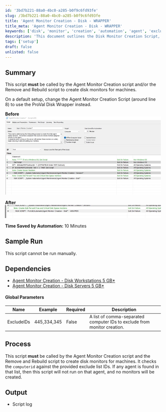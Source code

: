 ```yaml
---
id: '3bd7b221-88a0-4bc0-a285-b0f9c6fd93fe'
slug: /3bd7b221-88a0-4bc0-a285-b0f9c6fd93fe
title: 'Agent Monitor Creation - Disk - WRAPPER'
title_meta: 'Agent Monitor Creation - Disk - WRAPPER'
keywords: ['disk', 'monitor', 'creation', 'automation', 'agent', 'exclude']
description: 'This document outlines the Disk Monitor Creation Script, which is essential for creating disk monitors for machines as part of the Agent Monitor Creation process. It includes setup instructions, dependencies, and global parameters for effective execution.'
tags: ['setup']
draft: false
unlisted: false
---
```


## Summary

This script **must** be called by the Agent Monitor Creation script and/or the Remove and Rebuild script to create disk monitors for machines.

On a default setup, change the Agent Monitor Creation Script (around line 8) to use the ProVal Disk Wrapper instead.

**Before**  
![Before](../../../static/img/docs/3bd7b221-88a0-4bc0-a285-b0f9c6fd93fe/image_1.webp)  

**After**  
![After](../../../static/img/docs/3bd7b221-88a0-4bc0-a285-b0f9c6fd93fe/image_2.webp)  

**Time Saved by Automation:** 10 Minutes

## Sample Run

This script cannot be run manually.

## Dependencies

- [Agent Monitor Creation - Disk Workstations 5 GB*](/docs/5e473149-73a6-4e38-b61e-fd200d9af020)  
- [Agent Monitor Creation - Disk Servers 5 GB*](/docs/9ce297f7-cc65-4fd8-b05b-b25e6088c6fe)  

#### Global Parameters

| Name        | Example        | Required | Description                                                                 |
|-------------|----------------|----------|-----------------------------------------------------------------------------|
| ExcludeIDs  | 445,334,345    | False    | A list of comma-separated computer IDs to exclude from monitor creation.   |

## Process

This script **must** be called by the Agent Monitor Creation script and the Remove and Rebuild script to create disk monitors for machines. It checks the `computerid` against the provided exclude list IDs. If any agent is found in that list, then this script will not run on that agent, and no monitors will be created.

## Output

- Script log